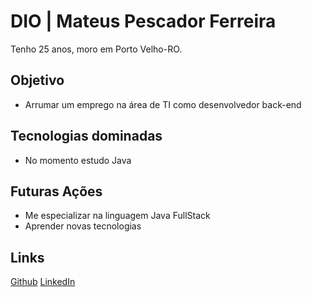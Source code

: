# DIO | Mateus Pescador Ferreira

Tenho 25 anos, moro em Porto Velho-RO.

## Objetivo
- Arrumar um emprego na área de TI como desenvolvedor back-end

## Tecnologias dominadas
- No momento estudo Java

## Futuras Ações
- Me especializar na linguagem Java FullStack
- Aprender novas tecnologias

## Links
[Github](https://github.com/matheus-pescador)
[LinkedIn](https://www.linkedin.com/in/matheus-pescador/)